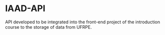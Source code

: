 # IAAD-API
API developed to be integrated into the front-end project of the introduction course to the storage of data from UFRPE.
